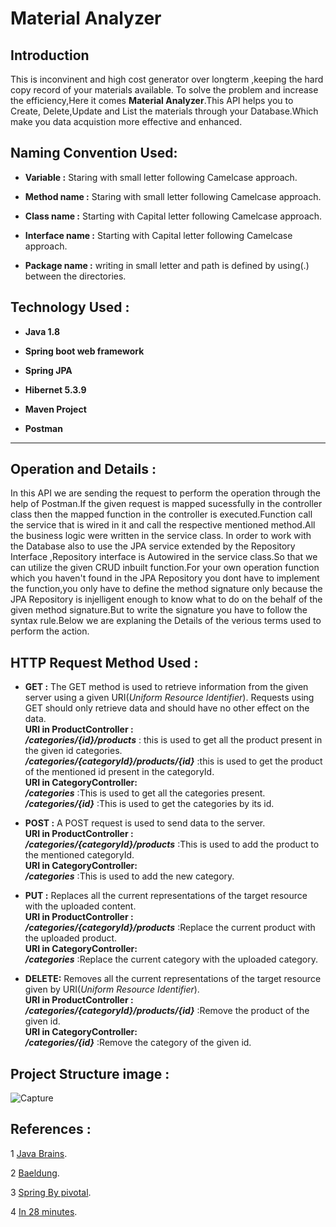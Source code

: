 Material Analyzer
====
## Introduction
This is inconvinent and high cost generator over longterm ,keeping the hard copy record of your materials available.  To solve the problem and increase the efficiency,Here it comes **Material Analyzer**.This API helps you to Create,  Delete,Update and List the materials through your Database.Which make you data acquistion more effective and enhanced.

## Naming Convention Used:

* **Variable       :** Staring with small letter following Camelcase approach.

* **Method name    :** Staring with small letter following Camelcase approach.

* **Class name     :** Starting with Capital letter following Camelcase approach.

* **Interface name :** Starting with Capital letter following Camelcase approach.

* **Package name   :** writing in small letter and path is defined by using(.) between the directories.
## Technology Used :

* **Java 1.8**

* **Spring boot web framework**

* **Spring JPA**

* **Hibernet 5.3.9**

* **Maven Project**

* **Postman**
---
## Operation and Details :
In this API we are sending the request to perform the operation through the help of Postman.If the given request is mapped sucessfully in the controller class then the mapped function in the controller is executed.Function call the service that is wired in it and call the respective mentioned method.All the business logic were written in the service class. In order to work with the Database also to use the JPA service extended by the Repository Interface ,Repository interface is Autowired in the service class.So that we can utilize the given CRUD inbuilt function.For your own operation function which you haven't found in the JPA Repository you dont have to implement the function,you only have to define the method signature only because the JPA Repository is injelligent enough to know what to do on the behalf of the given method signature.But to write the signature you have to follow the syntax rule.Below we are explaning the Details of the verious terms used to perform the action.  
## HTTP Request Method Used :

* **GET   :** The GET method is used to retrieve information from the given server using a given URI(_Uniform Resource Identifier_). Requests using GET should only retrieve data and should have no other effect on the data.  
  **URI in ProductController :**  
         _**/categories/{id}/products**_ :  this is used to get all the product present in the given id categories.  
         _**/categories/{categoryId}/products/{id}**_ :this is used to get the product of the mentioned id present in the categoryId.    
         **URI in CategoryController:**  
         _**/categories**_ :This is used to get all the categories present.  
         _**/categories/{id}**_ :This is used to get the categories by its id.

* **POST  :** A POST request is used to send data to the server.  
  **URI in ProductController :**  
          _**/categories/{categoryId}/products**_ :This is used to add the product to the mentioned categoryId.  
  **URI in CategoryController:**  
          _**/categories**_ :This is used to add the new category. 
  
* **PUT   :** Replaces all the current representations of the target resource with the uploaded content.  
  **URI in ProductController :**  
          _**/categories/{categoryId}/products**_ :Replace the current product with the uploaded product.  
  **URI in CategoryController:**  
          _**/categories**_ :Replace the current category with the uploaded category.  

* **DELETE:** Removes all the current representations of the target resource given by URI(_Uniform Resource Identifier_).  
  **URI in ProductController :**    
         _**/categories/{categoryId}/products/{id}**_ :Remove the product of the given id.  
  **URI in CategoryController:**  
           _**/categories/{id}**_ :Remove the category of the given id.
           
##  Project Structure image :  
![Capture](https://user-images.githubusercontent.com/30270813/57755305-4f972b80-7710-11e9-816d-7ecd801de0c2.JPG)  
## References :  
1 [Java Brains][example].

  [example]: https://www.youtube.com/watch?v=msXL2oDexqw&list=PLqq-6Pq4lTTbx8p2oCgcAQGQyqN8XeA1x
2 [Baeldung][example].

  [example]: https://www.baeldung.com/spring-boot  
3 [Spring By pivotal][example].

  [example]: https://spring.io/guides/gs/spring-boot/  
4 [In 28 minutes][example].

  [example]: https://www.youtube.com/user/rithustutorials  

  


